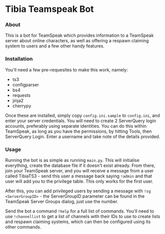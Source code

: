 # Tibia Teamspeak Bot

### About
This is a bot for TeamSpeak which provides information to a TeamSpeak server about online
characters, as well as offering a respawn claiming system to users and a few other handy features.

### Installation
You'll need a few pre-requesites to make this work, namely:
* ts3
* configparser
* bs4
* requests
* jinja2
* cherrypy

Once these are installed, simply copy `config.ini.sample` to `config.ini`, and enter your server
credentials. You will need to create 2 ServerQuery login accounts, preferably using separate
identities. You can do this within TeamSpeak, as long as you have the permissions, by hitting
Tools, then ServerQuery Login. Enter a username and take note of the details provided.

### Usage
Running the bot is as simple as running `main.py`. This will initialise everything, create the
database file if it doesn't exist already. From there, join your TeamSpeak server, and you will 
receive a message from a user called TibiaTS3 - send this user a message back saying `!admin` and
that user will add you to the privilege table. This only works for the first user.

After this, you can add privileged users by sending a message with `!sg <ServerGroupID>` - the 
ServerGroupID parameter can be found in the TeamSpeak Server Groups dialog, just use the number.

Send the bot a command `!help` for a full list of commands. You'll need to use `!channellist` to 
get a list of channels with their IDs to use to create lists and respawn claiming systems, which
can then be configured using its other commands.
